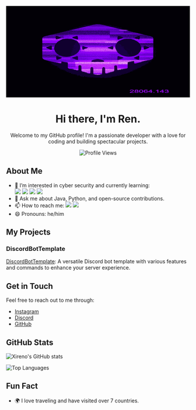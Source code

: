 
<img src="banner.gif" alt="Banner" style="width:100%; height:250px;">


<h1 align="center">Hi there, I'm Ren.</h1>

<p align="center">
  Welcome to my GitHub profile! I'm a passionate developer with a love for coding and building spectacular projects.
</p>

<p align="center">
  <img src="https://komarev.com/ghpvc/?username=xireno&color=blueviolet" alt="Profile Views">
</p>

## About Me

- 🌱 I’m interested in cyber security and currently learning:
  <br>
  <a href="https://www.python.org/"><img src="https://skillicons.dev/icons?i=python" width="25px"></a>
  <a href="https://www.java.com/"><img src="https://skillicons.dev/icons?i=java" width="25px"></a>
  <a href="https://www.cplusplus.com/"><img src="https://skillicons.dev/icons?i=cpp" width="25px"></a>
  <a href="https://www.cisco.com/c/en/us/products/security/index.html"><img src="https://skillicons.dev/icons?i=security" width="25px"></a>
- 💬 Ask me about Java, Python, and open-source contributions.
- 📫 How to reach me: 
  <a href="https://discordapp.com/users/957578507649683457"><img src="https://skillicons.dev/icons?i=discord" width="25px"></a> 
  <a href="https://instagram.com/ren._.4497"><img src="https://skillicons.dev/icons?i=instagram" width="25px"></a>
- 😄 Pronouns: he/him

## My Projects

### DiscordBotTemplate

[DiscordBotTemplate](https://github.com/xireno/discord-bot-template): A versatile Discord bot template with various features and commands to enhance your server experience.

## Get in Touch

Feel free to reach out to me through:

- [Instagram](https://instagram.com/ren._.4497)
- [Discord](https://discordapp.com/users/957578507649683457)
- [GitHub](https://github.com/xireno)

## GitHub Stats

![Xireno's GitHub stats](https://github-readme-stats.vercel.app/api?username=xireno&show_icons=true&theme=radical)

![Top Languages](https://github-readme-stats.vercel.app/api/top-langs/?username=xireno&layout=compact&theme=radical)

## Fun Fact

- 🌍 I love traveling and have visited over 7 countries.


